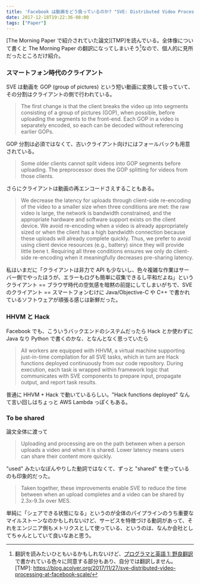 ```yaml
---
title: 'Facebook は動画をどう扱っているのか? "SVE: Distributed Video Processing at Facebook Scale" を読んでいる'
date: 2017-12-18T19:22:36-08:00
tags: ["Paper"]
---
```


[The Morning Paper で紹介されていた論文][TMP]を読んでいる。全体像について書くと The Morning Paper の翻訳になってしまいそう[^1]なので、個人的に見所だったところだけ紹介。

### スマートフォン時代のクライアント

SVE は動画を GOP (group of pictures) という短い動画に変換して扱っていて、その分割はクライアントの側で行われている。

> The first change is that the client breaks the video up into segments consisting of a group of pictures (GOP), when possible, before uploading the segments to the front-end. Each GOP in a video is separately encoded, so each can be decoded without referencing earlier GOPs.

GOP 分割は必須ではなくて、古いクライアント向けにはフォールバックも用意されている。

> Some older clients cannot split videos into GOP segments before uploading. The preprocessor does the GOP splitting for videos from those clients.

さらにクライアントは動画の再エンコードさえすることもある。

> We decrease the latency for uploads through client-side re-encoding of the video to a smaller size when three conditions are met: the raw video is large, the network is bandwidth constrained, and the appropriate hardware and software support exists on the client device. We avoid re-encoding when a video is already appropriately sized or when the client has a high bandwidth connection because these uploads will already complete quickly. Thus, we prefer to avoid using client device resources (e.g., battery) since they will provide little bene t. Requiring all three conditions ensures we only do client-side re-encoding when it meaningfully decreases pre-sharing latency.

私はいまだに「クライアントは非力で API も少ないし、色々複雑な作業はサーバー側でやったほうが、エラーもログも簡単に収集できるし平和だよね」というクライアント == ブラウザ時代の空気感を暗黙の前提にしてしまいがちで、SVE のクライアント == スマートフォンむけに Java/Objective-C や C++ で書かれているソフトウェアが頑張る感じは新鮮だった。

### HHVM と Hack

Facebook でも、こういうバックエンドのシステムだったら Hack とか使わずに Java なり Python で書くのかな、となんとなく思っていたら

> All workers are equipped with HHVM, a virtual machine supporting just-in-time compilation for all SVE tasks, which in turn are Hack functions deployed continuously from our code repository. During execution, each task is wrapped within framework logic that communicates with SVE components to prepare input, propagate output, and report task results.

普通に HHVM + Hack で動いているらしい。"Hack functions deployed" なんて言い回しはちょっと AWS Lambda っぽくもある。

### To be shared

論文全体に渡って

> Uploading and processing are on the path between when a person uploads a video and when it is shared. Lower latency means users can share their content more quickly.

"used" みたいなぼんやりした動詞ではなくて、ずっと "shared" を使っているのも印象的だった。

> Taken together, these improvements enable SVE to reduce the time between when an upload completes and a video can be shared by 2.3x-9.3x over MES.

単純に「シェアできる状態になる」というのが全体のパイプラインのうち重要なマイルストーンなのかもしれないけど、サービスを特徴づける動詞があって、それをエンジニア側もメトリクスとして使っている、というのは、なんか会社としてちゃんとしていて良いなあと思う。

[^1]: 翻訳を読みたいひともいるかもしれないけど、[プログラマと英語 1: 野良翻訳](http://anemone.dodgson.org/2016/09/10/doing-english-1-translations/)で書かれている色々に同意する部分もあり、自分では翻訳しません。
[TMP]: https://blog.acolyer.org/2017/11/27/sve-distributed-video-processing-at-facebook-scale/